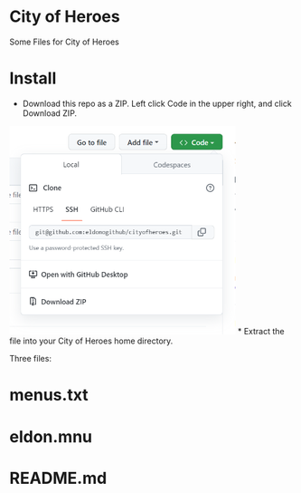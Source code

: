 # City of Heroes
Some Files for City of Heroes

# Install
* Download this repo as a ZIP. Left click Code in the upper right, and click Download ZIP.
<img src="example.png" width="400">
* Extract the file into your City of Heroes home directory.

Three files:
# menus.txt
# eldon.mnu
# README.md
